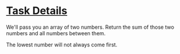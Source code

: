 # <a href="#"> Task Details </a>

We'll pass you an array of two numbers. Return the sum of those two numbers and all numbers between them.

The lowest number will not always come first.
